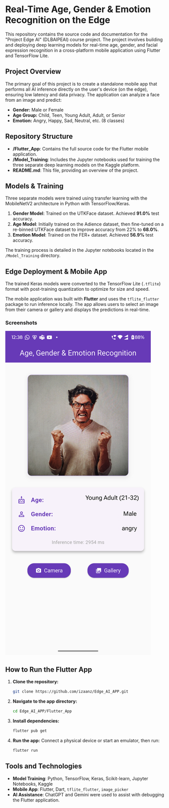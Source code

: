 # Real-Time Age, Gender & Emotion Recognition on the Edge

This repository contains the source code and documentation for the "Project Edge AI" (DLBAIPEAI) course project. The project involves building and deploying deep learning models for real-time age, gender, and facial expression recognition in a cross-platform mobile application using Flutter and TensorFlow Lite.

## Project Overview

The primary goal of this project is to create a standalone mobile app that performs all AI inference directly on the user's device (on the edge), ensuring low latency and data privacy. The application can analyze a face from an image and predict:
- **Gender:** Male or Female
- **Age Group:** Child, Teen, Young Adult, Adult, or Senior
- **Emotion:** Angry, Happy, Sad, Neutral, etc. (8 classes)

## Repository Structure

- **/Flutter_App**: Contains the full source code for the Flutter mobile application.
- **/Model_Training**: Includes the Jupyter notebooks used for training the three separate deep learning models on the Kaggle platform.
- **README.md**: This file, providing an overview of the project.

## Models & Training

Three separate models were trained using transfer learning with the MobileNetV2 architecture in Python with TensorFlow/Keras.

1.  **Gender Model**: Trained on the UTKFace dataset. Achieved **91.0%** test accuracy.
2.  **Age Model**: Initially trained on the Adience dataset, then fine-tuned on a re-binned UTKFace dataset to improve accuracy from 22% to **68.0%**.
3.  **Emotion Model**: Trained on the FER+ dataset. Achieved **56.9%** test accuracy.

The training process is detailed in the Jupyter notebooks located in the `/Model_Training` directory.

## Edge Deployment & Mobile App

The trained Keras models were converted to the TensorFlow Lite (`.tflite`) format with post-training quantization to optimize for size and speed.

The mobile application was built with **Flutter** and uses the `tflite_flutter` package to run inference locally. The app allows users to select an image from their camera or gallery and displays the predictions in real-time.

### Screenshots

![App Screenshot 1](https://github.com/izaanz/Edge_AI_APP/blob/main/image/image2.png) 

## How to Run the Flutter App

1.  **Clone the repository:**
    ```bash
    git clone https://github.com/izaanz/Edge_AI_APP.git
    ```
2.  **Navigate to the app directory:**
    ```bash
    cd Edge_AI_APP/Flutter_App
    ```
3.  **Install dependencies:**
    ```bash
    flutter pub get
    ```
4.  **Run the app:**
    Connect a physical device or start an emulator, then run:
    ```bash
    flutter run
    ```

## Tools and Technologies

-   **Model Training**: Python, TensorFlow, Keras, Scikit-learn, Jupyter Notebooks, Kaggle
-   **Mobile App**: Flutter, Dart, `tflite_flutter`, `image_picker`
-   **AI Assistance**: ChatGPT and Gemini were used to assist with debugging the Flutter application.

